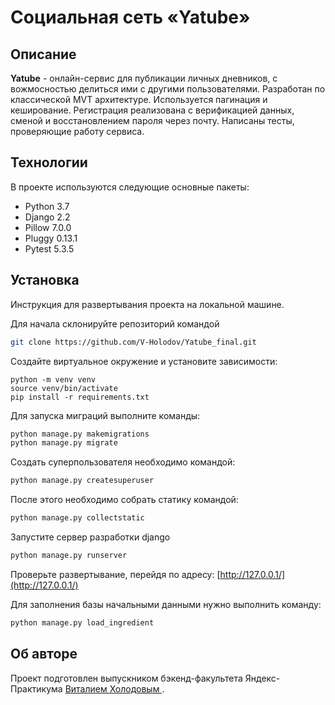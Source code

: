 # Социальная сеть «Yatube»

## Описание
**Yatube** -  онлайн-сервис для публикации личных дневников, с вожмосностью делиться ими с другими пользователями.
Разработан по классической MVT архитектуре. Используется пагинация и кеширование. Регистрация реализована с верификацией данных, сменой и восстановлением пароля через почту. Написаны тесты, проверяющие работу сервиса.

## Технологии
В проекте используются следующие основные пакеты:
- Python 3.7
- Django 2.2
- Pillow 7.0.0 
- Pluggy 0.13.1
- Pytest 5.3.5 

## Установка
Инструкция для развертывания проекта на локальной машине.

Для начала склонируйте репозиторий командой 
```bash
git clone https://github.com/V-Holodov/Yatube_final.git
```
Создайте виртуальное окружение и установите зависимости:
```
python -m venv venv
source venv/bin/activate
pip install -r requirements.txt
```
Для запуска миграций выполните команды:
```bash
python manage.py makemigrations
python manage.py migrate
```
Создать суперпользователя необходимо командой:
```bash
python manage.py createsuperuser
```
После этого необходимо собрать статику командой:
```bash
python manage.py collectstatic
```
Запустите сервер разработки django
```bash
python manage.py runserver
```
Проверьте развертывание, перейдя по адресу:
[http://127.0.0.1/](http://127.0.0.1/)

Для заполнения базы начальными данными нужно выполнить команду:
```bash
python manage.py load_ingredient
```
## Об авторе
Проект подготовлен выпускником бэкенд-факультета Яндекс-Практикума [Виталием Холодовым ](https://www.linkedin.com/in/v-holodov/).

